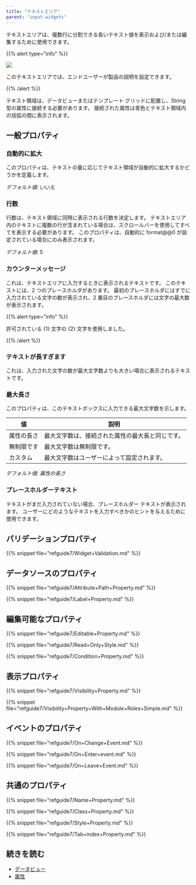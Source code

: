 ```yaml
---
title: "テキストエリア"
parent: "input-widgets"
---
```



テキストエリアは、複数行に分割できる長いテキスト値を表示および/または編集するために使用できます。

{{% alert type="info" %}}

![](attachments/pages/text-area.png)

このテキストエリアでは、エンドユーザーが製品の説明を設定できます。

{{% /alert %}}

テキスト領域は、データビューまたはテンプレート グリッドに配置し、String 型の属性に接続する必要があります。 接続された属性は青色とテキスト領域内の括弧の間に表示されます。

## 一般プロパティ

### 自動的に拡大

このプロパティは、テキストの量に応じてテキスト領域が自動的に拡大するかどうかを定義します。

_デフォルト値:_ いいえ

### 行数

行数は、テキスト領域に同時に表示される行数を決定します。 テキストエリア内のテキストに複数の行が含まれている場合は、スクロールバーを使用してすべてを表示する必要があります。 このプロパティは、自動的に format@@0 が設定されている場合にのみ表示されます。

_デフォルト値:_ 5

### カウンターメッセージ

これは、テキストエリアに入力するときに表示されるテキストです。 このテキストには、2 つのプレースホルダがあります。 最初のプレースホルダにはすでに入力されている文字の数が表示され、2 番目のプレースホルダには文字の最大数が表示されます。

{{% alert type="info" %}}

許可されている {1} 文字の {2} 文字を使用しました。

{{% /alert %}}

### テキストが長すぎます

これは、入力された文字の数が最大文字数よりも大きい場合に表示されるテキストです。

### 最大長さ

このプロパティは、このテキストボックスに入力できる最大文字数を示します。

| 値     | 説明                       |
| ----- | ------------------------ |
| 属性の長さ | 最大文字数は、接続された属性の最大長と同じです。 |
| 無制限です | 最大文字数は無制限です。             |
| カスタム  | 最大文字数はユーザーによって設定されます。    |

_デフォルト値: 属性の長さ_

### プレースホルダーテキスト

テキストがまだ入力されていない場合、プレースホルダー テキストが表示されます。 ユーザーにどのようなテキストを入力すべきかのヒントを与えるために使用できます。

## バリデーションプロパティ

{{% snippet file="refguide7/Widget+Validation.md" %}}

## データソースのプロパティ

{{% snippet file="refguide7/Attribute+Path+Property.md" %}}

{{% snippet file="refguide7/Label+Property.md" %}}

## 編集可能なプロパティ

{{% snippet file="refguide7/Editable+Property.md" %}}

{{% snippet file="refguide7/Read+Only+Style.md" %}}

{{% snippet file="refguide7/Condition+Property.md" %}}

## 表示プロパティ

{{% snippet file="refguide7/Visibility+Property.md" %}}

{{% snippet file="refguide7/Visibility+Property+With+Module+Roles+Simple.md" %}}

## イベントのプロパティ

{{% snippet file="refguide7/On+Change+Event.md" %}}

{{% snippet file="refguide7/On+Enter+event.md" %}}

{{% snippet file="refguide7/On+Leave+Event.md" %}}

## 共通のプロパティ

{{% snippet file="refguide7/Name+Property.md" %}}

{{% snippet file="refguide7/Class+Property.md" %}}

{{% snippet file="refguide7/Style+Property.md" %}}

{{% snippet file="refguide7/Tab+index+Property.md" %}}

## 続きを読む

*   [データビュー](data-view)
*   [属性](attributes)
